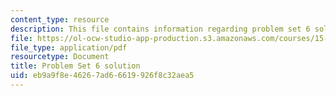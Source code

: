 ```yaml
---
content_type: resource
description: This file contains information regarding problem set 6 solution.
file: https://ol-ocw-studio-app-production.s3.amazonaws.com/courses/15-053-optimization-methods-in-management-science-spring-2013/eb9a9f8e46267ad66619926f8c32aea5_MIT15_053S13_ps6sol.pdf
file_type: application/pdf
resourcetype: Document
title: Problem Set 6 solution
uid: eb9a9f8e-4626-7ad6-6619-926f8c32aea5
---
```

